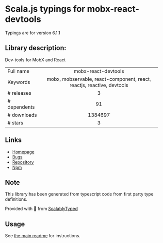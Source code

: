 
# Scala.js typings for mobx-react-devtools

Typings are for version 6.1.1

## Library description:
Dev-tools for MobX and React

|                    |                 |
| ------------------ | :-------------: |
| Full name          | mobx-react-devtools |
| Keywords           | mobx, mobservable, react-component, react, reactjs, reactive, devtools |
| # releases         | 3 |
| # dependents       | 91 |
| # downloads        | 1384697 |
| # stars            | 3 |

## Links
- [Homepage](https://github.com/mobxjs/mobx-react-devtools#readme)
- [Bugs](https://github.com/mobxjs/mobx/issues)
- [Repository](https://github.com/mobxjs/mobx-react-devtools)
- [Npm](https://www.npmjs.com/package/mobx-react-devtools)
    


## Note
This library has been generated from typescript code from first party type definitions.

Provided with :purple_heart: from [ScalablyTyped](https://github.com/oyvindberg/ScalablyTyped)

## Usage
See [the main readme](../../readme.md) for instructions.



